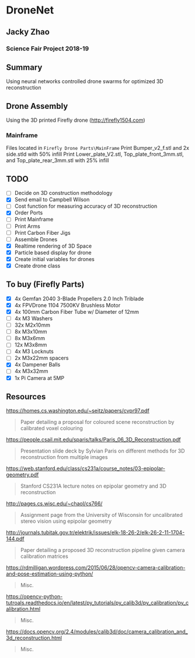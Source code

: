 # DroneNet
## Jacky Zhao
### Science Fair Project 2018-19

## Summary
Using neural networks controlled drone swarms for optimized 3D reconstruction

## Drone Assembly
Using the 3D printed Firefly drone (http://firefly1504.com)
### Mainframe
Files located in ```Firefly Drone Parts\MainFrame```
Print Bumper_v2_f.stl and 2x side.stld with 50% infill
Print Lower_plate_V2.stl, Top_plate_front_3mm.stl, and Top_plate_rear_3mm.stl with 25% infill

## TODO
- [ ] Decide on 3D construction methodology
- [x] Send email to Campbell Wilson
- [ ] Cost function for measuring accuracy of 3D reconstruction
- [x] Order Ports
- [ ] Print Mainframe
- [ ] Print Arms
- [ ] Print Carbon Fiber Jigs
- [ ] Assemble Drones
- [x] Realtime rendering of 3D Space
- [x] Particle based display for drone
- [x] Create initial variables for drones
- [x] Create drone class

## To buy (Firefly Parts)
- [x] 4x Gemfan 2040 3-Blade Propellers 2.0 Inch Triblade
- [x] 4x FPVDrone 1104 7500KV Brushless Motor
- [x] 4x 100mm Carbon Fiber Tube w/ Diameter of 12mm
- [ ] 4x M3 Washers
- [ ] 32x M2x10mm
- [ ] 8x M3x10mm
- [ ] 8x M3x6mm
- [ ] 12x M3x8mm
- [ ] 4x M3 Locknuts
- [ ] 2x M3x22mm spacers
- [x] 4x Dampener Balls
- [ ] 4x M3x32mm
- [x] 1x Pi Camera at 5MP

## Resources
https://homes.cs.washington.edu/~seitz/papers/cvpr97.pdf
> Paper detailing a proposal for coloured scene reconstruction by calibrated voxel colouring

https://people.csail.mit.edu/sparis/talks/Paris_06_3D_Reconstruction.pdf
> Presentation slide deck by Sylvian Paris on different methods for 3D reconstruction from multiple images

https://web.stanford.edu/class/cs231a/course_notes/03-epipolar-geometry.pdf
> Stanford CS231A lecture notes on epipolar geometry and 3D reconstruction

http://pages.cs.wisc.edu/~chaol/cs766/
> Assignment page from the University of Wisconsin for uncalibrated stereo vision using epipolar geometry

http://journals.tubitak.gov.tr/elektrik/issues/elk-18-26-2/elk-26-2-11-1704-144.pdf
> Paper detailing a proposed 3D reconstruction pipeline given camera calibration matrices

https://rdmilligan.wordpress.com/2015/06/28/opencv-camera-calibration-and-pose-estimation-using-python/
> Misc.

https://opencv-python-tutroals.readthedocs.io/en/latest/py_tutorials/py_calib3d/py_calibration/py_calibration.html
> Misc.

https://docs.opencv.org/2.4/modules/calib3d/doc/camera_calibration_and_3d_reconstruction.html
> Misc.

